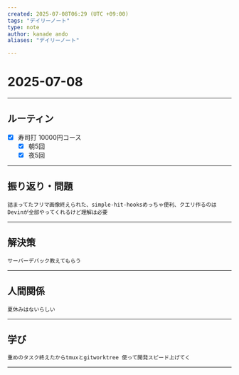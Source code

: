 ```yaml
---
created: 2025-07-08T06:29 (UTC +09:00)
tags: "デイリーノート"
type: note
author: kanade ando
aliases: "デイリーノート"

---
```


# 2025-07-08
---
## ルーティン
- [x] 寿司打 10000円コース
	- [x] 朝5回
	- [x] 夜5回
---
## 振り返り・問題
```plain text
詰まってたフリマ画像終えられた、simple-hit-hooksめっちゃ便利、クエリ作るのはDevinが全部やってくれるけど理解は必要
```
---
## 解決策
```plain text
サーバーデバック教えてもらう
```
---
## 人間関係
```plain text
夏休みはないらしい
```
---
## 学び
```plain text
重めのタスク終えたからtmuxとgitworktree 使って開発スピード上げてく
```
---

